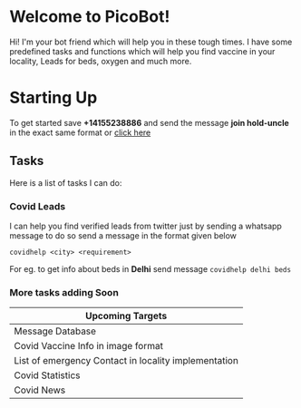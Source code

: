 # Welcome to PicoBot!

Hi! I'm your bot friend which will help you in these tough times. I have some predefined tasks and functions which will help you find vaccine in your locality, Leads for beds, oxygen and much more.


# Starting Up

To get started save **+14155238886** and send the message **join hold-uncle** in the exact same format or [click here](http://wa.me/+14155238886?text=join%20hold-uncle)

## Tasks

Here is a list of tasks I can do:

### Covid Leads
I can help you find verified leads from twitter just by sending a whatsapp message to do so send a message in the format given below 

    covidhelp <city> <requirement>
For eg. to get info about beds in **Delhi** send message `covidhelp delhi beds`

###  More tasks adding Soon

Upcoming Targets                                         |
|----------------|
|Message Database|            
|Covid Vaccine Info in image format|          
|List of emergency Contact in locality implementation|
|Covid Statistics|
|Covid News|

